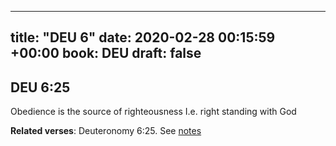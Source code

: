 
---
title: "DEU 6"
date: 2020-02-28 00:15:59 +00:00
book: DEU
draft: false
---

## DEU 6:25

Obedience is the source of righteousness I.e. right standing with God

**Related verses**: Deuteronomy 6:25. See [notes](https://my.bible.com/notes/3373839082714816868)

